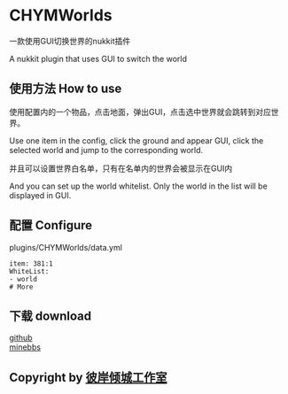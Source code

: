 # CHYMWorlds

一款使用GUI切换世界的nukkit插件  

A nukkit plugin that uses GUI to switch the world
## 使用方法 How to use
使用配置内的一个物品，点击地面，弹出GUI，点击选中世界就会跳转到对应世界。

Use one item in the config, click the ground and appear GUI, click the selected world and jump to the corresponding world.  

并且可以设置世界白名单，只有在名单内的世界会被显示在GUI内

And you can set up the world whitelist. Only the world in the list will be displayed in GUI.
## 配置 Configure
plugins/CHYMWorlds/data.yml
```
item: 381:1 
WhiteList:
- world
# More
```
## 下载 download
[github](https://github.com/BAQCStudio/CHYMWorlds/releases/download/v1.0/CHYMWorlds.jar)   
[minebbs](https://www.minebbs.com/resources/chymworlds.167/)
## Copyright by [彼岸倾城工作室](https://baqcstudio.github.io/home) 

 
